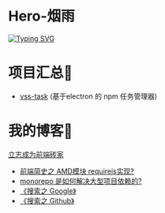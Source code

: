 # Hero-烟雨
[![Typing SVG](https://readme-typing-svg.demolab.com?font=Fira+Code&pause=1000&width=435&lines=%E7%83%9F%E9%9B%A8%E5%8F%AF%E4%B8%8D%E7%AD%89%E4%BD%A0%E2%9D%A4%EF%B8%8F)](https://git.io/typing-svg)

# 项目汇总🥇
- [vss-task](https://github.com/github262302/vss-task.git) (基于electron 的 npm 任务管理器)
# 我的博客🥤
[立志成为前端砖家](https://www.yuque.com/u21754242/zpfeub)
- [前端简史之 AMD模块 requirejs实现?](https://github.com/github262302/browser-requirejs-example.git)
- [monorepo 是如何解决大型项目依赖的?](https://github.com/github262302/example-workspace-monorepo.git)
- [《搜索之 Google》](https://www.yuque.com/u21754242/zpfeub/wd6xw93v5g6gqgig)
- [《搜索之 Github》](https://www.yuque.com/u21754242/zpfeub/lawgdasd0np0oali)

<img src="https://github-readme-stats.vercel.app/api?username=github262302&show_icons=true&theme=radical&include_all_commits=true" alt="" srcset="">

